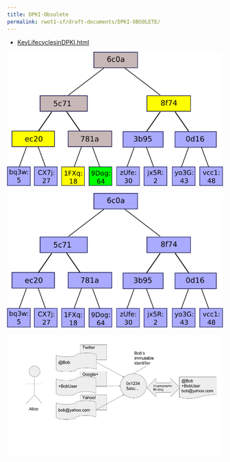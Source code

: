 ```yaml
---
title: DPKI-Obsolete
permalink: rwot1-sf/draft-documents/DPKI-OBSOLETE/
---
```


* [KeyLifecyclesinDPKI.html](KeyLifecyclesinDPKI.html)

![](images/image00.png)

![](images/image01.png)

![](images/image02.png)

